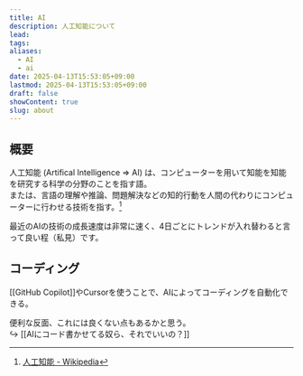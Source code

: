 ```yaml
---
title: AI
description: 人工知能について
lead: 
tags: 
aliases:
  - AI
  - ai
date: 2025-04-13T15:53:05+09:00
lastmod: 2025-04-13T15:53:05+09:00
draft: false
showContent: true
slug: about
---
```

## 概要
人工知能 (Artifical Intelligence ⇒ AI) は、コンピューターを用いて知能を知能を研究する科学の分野のことを指す語。  
または、言語の理解や推論、問題解決などの知的行動を人間の代わりにコンピューターに行わせる技術を指す。[^1]

最近のAIの技術の成長速度は非常に速く、4日ごとにトレンドが入れ替わると言って良い程（私見）です。

## コーディング
[[GitHub Copilot]]やCursorを使うことで、AIによってコーディングを自動化できる。

便利な反面、これには良くない点もあるかと思う。  
↪ [[AIにコード書かせてる奴ら、それでいいの？]]

[^1]: [人工知能 - Wikipedia](https://ja.wikipedia.org/wiki/%E4%BA%BA%E5%B7%A5%E7%9F%A5%E8%83%BD)

